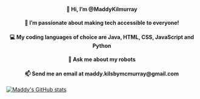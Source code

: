 

<h4 align="center">👋 Hi, I’m @MaddyKilmurray</h4>
<h4 align="center">👀 I’m passionate about making tech accessible to everyone!</h4>
<h4 align="center">💻 My coding languages of choice are Java, HTML, CSS, JavaScript and Python</h4>
<h4 align="center">🤖 Ask me about my robots</h4>
<h4 align="center">📫 Send me an email at maddy.kilsbymcmurray@gmail.com</h4>
  

[![Maddy's GitHub stats](https://github-readme-stats.vercel.app/api?username=MaddyKilmurray)](https://github.com/anuraghazra/github-readme-stats)

